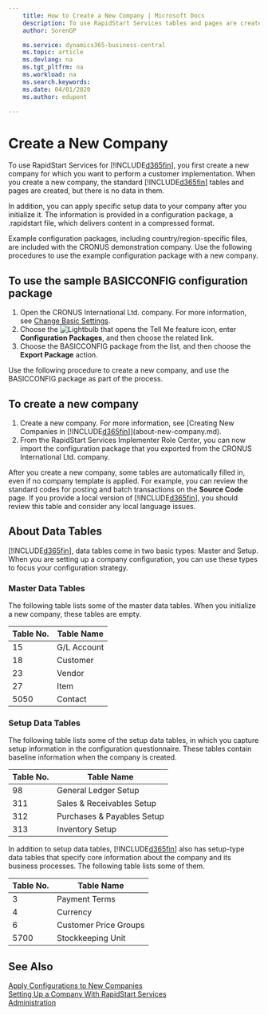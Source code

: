 ```yaml
---
    title: How to Create a New Company | Microsoft Docs
    description: To use RapidStart Services tables and pages are created, but there is no data in them.
    author: SorenGP

    ms.service: dynamics365-business-central
    ms.topic: article
    ms.devlang: na
    ms.tgt_pltfrm: na
    ms.workload: na
    ms.search.keywords:
    ms.date: 04/01/2020
    ms.author: edupont

---
```

# Create a New Company
To use RapidStart Services for [!INCLUDE[d365fin](includes/d365fin_md.md)], you first create a new company for which you want to perform a customer implementation. When you create a new company, the standard [!INCLUDE[d365fin](includes/d365fin_md.md)] tables and pages are created, but there is no data in them.

In addition, you can apply specific setup data to your company after you initialize it. The information is provided in a configuration package, a .rapidstart file, which delivers content in a compressed format.  

Example configuration packages, including country/region-specific files, are included with the CRONUS demonstration company. Use the following procedures to use the example configuration package with a new company.  

## To use the sample BASICCONFIG configuration package  
1. Open the CRONUS International Ltd. company. For more information, see [Change Basic Settings](ui-change-basic-settings.md).
2. Choose the ![Lightbulb that opens the Tell Me feature](media/ui-search/search_small.png "Tell me what you want to do") icon, enter **Configuration Packages**, and then choose the related link.  
3. Choose the BASICCONFIG package from the list, and then choose the **Export Package** action.  

Use the following procedure to create a new company, and use the BASICCONFIG package as part of the process.  

## To create a new company  
1. Create a new company. For more information, see [Creating New Companies in [!INCLUDE[d365fin](includes/d365fin_md.md)]](about-new-company.md).
2. From the RapidStart Services Implementer Role Center, you can now import the configuration package that you exported from the CRONUS International Ltd. company.

After you create a new company, some tables are automatically filled in, even if no company template is applied. For example, you can review the standard codes for posting and batch transactions on the **Source Code** page. If you provide a local version of [!INCLUDE[d365fin](includes/d365fin_md.md)], you should review this table and consider any local language issues.

## About Data Tables
[!INCLUDE[d365fin](includes/d365fin_md.md)], data tables come in two basic types: Master and Setup. When you are setting up a company configuration, you can use these types to focus your configuration strategy.  

### Master Data Tables  
The following table lists some of the master data tables. When you initialize a new company, these tables are empty.  

|Table No.|Table Name|  
|-------------------|--------------------|  
|15|G/L Account|  
|18|Customer|  
|23|Vendor|  
|27|Item|  
|5050|Contact|  

### Setup Data Tables  
The following table lists some of the setup data tables, in which you capture setup information in the configuration questionnaire. These tables contain baseline information when the company is created.  

|Table No.|Table Name|  
|-------------------|--------------------|  
|98|General Ledger Setup|  
|311|Sales & Receivables Setup|  
|312|Purchases & Payables Setup|  
|313|Inventory Setup|  

In addition to setup data tables, [!INCLUDE[d365fin](includes/d365fin_md.md)] also has setup-type data tables that specify core information about the company and its business processes. The following table lists some of them.  

|Table No.|Table Name|  
|-------------------|--------------------|  
|3|Payment Terms|  
|4|Currency|  
|6|Customer Price Groups|  
|5700|Stockkeeping Unit|

  

## See Also  
[Apply Configurations to New Companies](admin-apply-configuration-to-new-companies.md)  
[Setting Up a Company With RapidStart Services](admin-set-up-a-company-with-rapidstart.md)  
[Administration](admin-setup-and-administration.md)
